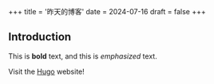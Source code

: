 +++
title = '昨天的博客'
date = 2024-07-16
draft = false
+++

## Introduction

This is **bold** text, and this is *emphasized* text.

Visit the [Hugo](https://gohugo.io) website!